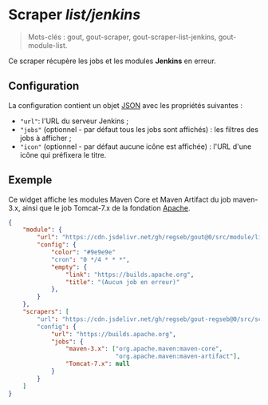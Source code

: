 # Scraper _list/jenkins_

> Mots-clés : gout, gout-scraper, gout-scraper-list-jenkins, gout-module-list.

Ce scraper récupère les jobs et les modules **Jenkins** en erreur.

## Configuration

La configuration contient un objet
[JSON](https://www.json.org/json-fr.html "JavaScript Object Notation") avec les
propriétés suivantes :

- `"url"`: l'URL du serveur Jenkins ;
- `"jobs"` (optionnel - par défaut tous les jobs sont affichés) : les filtres
  des jobs à afficher ;
- `"icon"` (optionnel - par défaut aucune icône est affichée) : l'URL d'une
  icône qui préfixera le titre.

## Exemple

Ce widget affiche les modules Maven Core et Maven Artifact du job maven-3.x,
ainsi que le job Tomcat-7.x de la fondation
[Apache](https://builds.apache.org/).

```JSON
{
    "module": {
        "url": "https://cdn.jsdelivr.net/gh/regseb/gout@0/src/module/list/list.js",
        "config": {
            "color": "#9e9e9e"
            "cron": "0 */4 * * *",
            "empty": {
                "link": "https://builds.apache.org",
                "title": "(Aucun job en erreur)"
            },
        }
    },
    "scrapers": [
        "url": "https://cdn.jsdelivr.net/gh/regseb/gout-regseb@0/src/scraper/list/jenkins/jenkins.js",
        "config": {
            "url": "https://builds.apache.org",
            "jobs": {
                "maven-3.x": ["org.apache.maven:maven-core",
                              "org.apache.maven:maven-artifact"],
                "Tomcat-7.x": null
            }
        }
    ]
}
```
